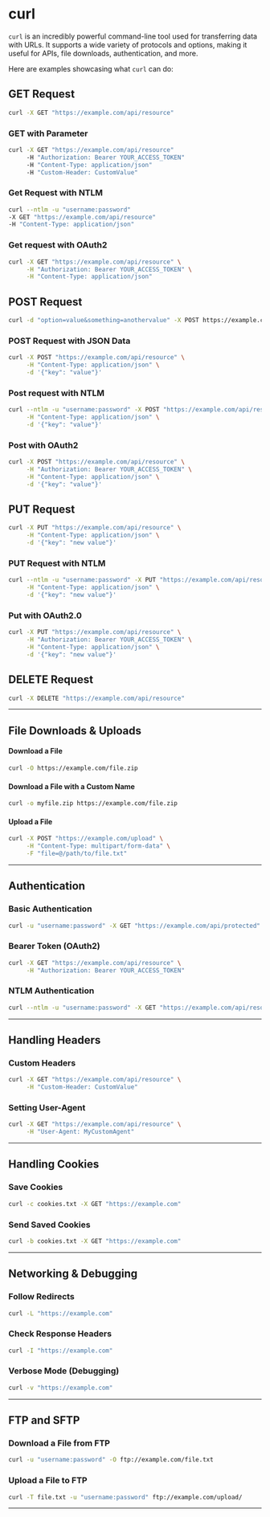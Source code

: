 **curl**
===

`curl` is an incredibly powerful command-line tool used for transferring data with URLs. It supports a wide variety of protocols and options, making it useful for APIs, file downloads, authentication, and more.

Here are examples showcasing what `curl` can do:

## **GET Request**
```sh
curl -X GET "https://example.com/api/resource"
```

### GET with Parameter
```sh
curl -X GET "https://example.com/api/resource" 
     -H "Authorization: Bearer YOUR_ACCESS_TOKEN" 
     -H "Content-Type: application/json"
     -H "Custom-Header: CustomValue"
```


### Get Request with NTLM
```sh
curl --ntlm -u "username:password" 
-X GET "https://example.com/api/resource" 
-H "Content-Type: application/json"
```

### Get request with OAuth2
```sh
curl -X GET "https://example.com/api/resource" \
     -H "Authorization: Bearer YOUR_ACCESS_TOKEN" \
     -H "Content-Type: application/json"
```


## **POST Request**
```sh
curl -d "option=value&something=anothervalue" -X POST https://example.com
```

### POST Request with JSON Data
```sh
curl -X POST "https://example.com/api/resource" \
     -H "Content-Type: application/json" \
     -d '{"key": "value"}'
```

### Post request with NTLM
```sh
curl --ntlm -u "username:password" -X POST "https://example.com/api/resource" \
     -H "Content-Type: application/json" \
     -d '{"key": "value"}'

```

### Post with OAuth2
```sh
curl -X POST "https://example.com/api/resource" \
     -H "Authorization: Bearer YOUR_ACCESS_TOKEN" \
     -H "Content-Type: application/json" \
     -d '{"key": "value"}'
```


## **PUT Request**
```sh
curl -X PUT "https://example.com/api/resource" \
     -H "Content-Type: application/json" \
     -d '{"key": "new value"}'
```

### PUT Request with NTLM
```sh
curl --ntlm -u "username:password" -X PUT "https://example.com/api/resource" \
     -H "Content-Type: application/json" \
     -d '{"key": "new value"}'
```

### Put with OAuth2.0
```sh
curl -X PUT "https://example.com/api/resource" \
     -H "Authorization: Bearer YOUR_ACCESS_TOKEN" \
     -H "Content-Type: application/json" \
     -d '{"key": "new value"}'
```



## **DELETE Request**
```sh
curl -X DELETE "https://example.com/api/resource"
```

---

## **File Downloads & Uploads**
#### Download a File
```sh
curl -O https://example.com/file.zip
```

#### Download a File with a Custom Name
```sh
curl -o myfile.zip https://example.com/file.zip
```

#### Upload a File
```sh
curl -X POST "https://example.com/upload" \
     -H "Content-Type: multipart/form-data" \
     -F "file=@/path/to/file.txt"
```

---

##  **Authentication**
### Basic Authentication
```sh
curl -u "username:password" -X GET "https://example.com/api/protected"
```

### Bearer Token (OAuth2)
```sh
curl -X GET "https://example.com/api/resource" \
     -H "Authorization: Bearer YOUR_ACCESS_TOKEN"
```

### **NTLM Authentication**
```sh
curl --ntlm -u "username:password" -X GET "https://example.com/api/resource"
```

---

## **Handling Headers**
### Custom Headers
```sh
curl -X GET "https://example.com/api/resource" \
     -H "Custom-Header: CustomValue"
```

### Setting User-Agent
```sh
curl -X GET "https://example.com/api/resource" \
     -H "User-Agent: MyCustomAgent"
```

---

## **Handling Cookies**
### Save Cookies
```sh
curl -c cookies.txt -X GET "https://example.com"
```

### Send Saved Cookies
```sh
curl -b cookies.txt -X GET "https://example.com"
```

---

## **Networking & Debugging**
### Follow Redirects
```sh
curl -L "https://example.com"
```

### Check Response Headers
```sh
curl -I "https://example.com"
```

### Verbose Mode (Debugging)
```sh
curl -v "https://example.com"
```

---

## **FTP and SFTP**
### Download a File from FTP
```sh
curl -u "username:password" -O ftp://example.com/file.txt
```

### Upload a File to FTP
```sh
curl -T file.txt -u "username:password" ftp://example.com/upload/
```

---

